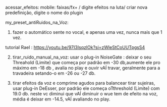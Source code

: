acessar_efeitos:
mobile: faixas/fx+ / digite efeitos na luta/ criar nova predefinição, digite o nome do plugin


my_preset_antiRuidos_na_Voz:
1. fazer o automático sente no vocal, e apenas uma vez, nunca mais que 1 vez.

tutorial Rael : https://youtu.be/97I3IsqzlOk?si=zWleStCoUUTpgsS4

2. tirar_ruido_manual_na_voz: usar o plug-in NoiseGate : deixar o seu Threahold (Limite) que começa por padrão em -30 db,aumente ele pro máximo em -18 db , avalia no play e ouvir vAÍ travar, geralmente para a travadeira setando-o em -26 ou -27 db.

3. tirar efeitos da voz e comprime agudos para balancear tirar sujeiras, usar plug-in DeEsser, por padrão ele começa oTthreshold (Limite) com 19.0 db. neste vc diminui que vAÍ diminuir o wue tem de efeito na voz, média é deixar em -14.5, vAÍ avaliando no play.